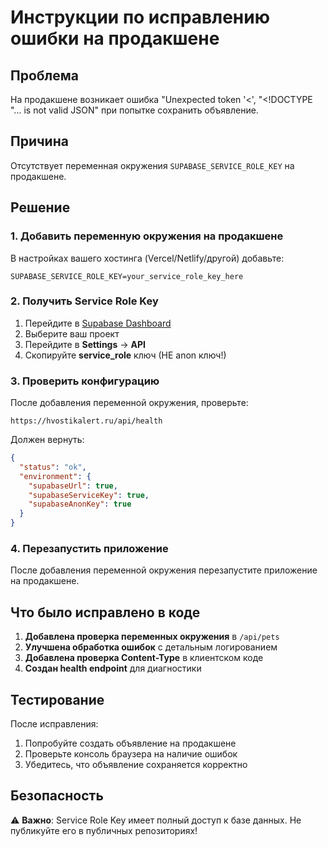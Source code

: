 # Инструкции по исправлению ошибки на продакшене

## Проблема
На продакшене возникает ошибка "Unexpected token '<', "<!DOCTYPE "... is not valid JSON" при попытке сохранить объявление.

## Причина
Отсутствует переменная окружения `SUPABASE_SERVICE_ROLE_KEY` на продакшене.

## Решение

### 1. Добавить переменную окружения на продакшене

В настройках вашего хостинга (Vercel/Netlify/другой) добавьте:

```
SUPABASE_SERVICE_ROLE_KEY=your_service_role_key_here
```

### 2. Получить Service Role Key

1. Перейдите в [Supabase Dashboard](https://supabase.com/dashboard)
2. Выберите ваш проект
3. Перейдите в **Settings** → **API**
4. Скопируйте **service_role** ключ (НЕ anon ключ!)

### 3. Проверить конфигурацию

После добавления переменной окружения, проверьте:

```
https://hvostikalert.ru/api/health
```

Должен вернуть:
```json
{
  "status": "ok",
  "environment": {
    "supabaseUrl": true,
    "supabaseServiceKey": true,
    "supabaseAnonKey": true
  }
}
```

### 4. Перезапустить приложение

После добавления переменной окружения перезапустите приложение на продакшене.

## Что было исправлено в коде

1. **Добавлена проверка переменных окружения** в `/api/pets`
2. **Улучшена обработка ошибок** с детальным логированием
3. **Добавлена проверка Content-Type** в клиентском коде
4. **Создан health endpoint** для диагностики

## Тестирование

После исправления:
1. Попробуйте создать объявление на продакшене
2. Проверьте консоль браузера на наличие ошибок
3. Убедитесь, что объявление сохраняется корректно

## Безопасность

⚠️ **Важно**: Service Role Key имеет полный доступ к базе данных. Не публикуйте его в публичных репозиториях!
